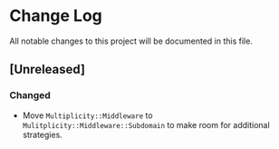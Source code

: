 # Change Log

All notable changes to this project will be documented in this file.

## [Unreleased]
### Changed
- Move `Multiplicity::Middleware` to `Mulitplicity::Middleware::Subdomain` to make room for additional strategies.
